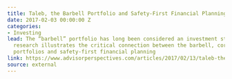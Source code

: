 ```yaml
---
title: Taleb, the Barbell Portfolio and Safety-First Financial Planning
date: 2017-02-03 00:00:00 Z
categories:
- Investing
lead: The “barbell” portfolio has long been considered an investment strategy.  Recent
  research illustrates the critical connection between the barbell, core-satellite
  portfolios and safety-first financial planning
link: https://www.advisorperspectives.com/articles/2017/02/13/taleb-the-barbell-portfolio-and-safety-first-financial-planning
source: external
---
```


